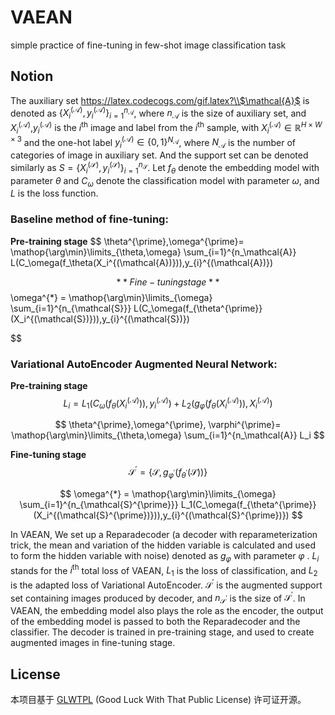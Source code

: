 # VAEAN
simple practice of fine-tuning in few-shot image classification task 



## Notion
The auxiliary set https://latex.codecogs.com/gif.latex?\\$\mathcal{A}$ is denoted as $\{X_i^{(\mathcal{A})},y_{i}^{(\mathcal{A})}\}_{i=1}^{n_\mathcal{A}}$, where $n_\mathcal{A}$ is the size of auxiliary set, and $X_i^{(\mathcal{A})}$,$y_{i}^{(\mathcal{A})}$ is the $i^{\textrm{th}}$ image and label from the $i^{\textrm{th}}$ sample, with $X_i^{(\mathcal{A})} \in \mathbb{R}^{H\times W\times 3}$ and the one-hot label $y_{i}^{(\mathcal{A})} \in \{0,1\}^{N_{\mathcal{A}}}$, where $N_{\mathcal{A}}$ is the number of categories of image in auxiliary set. And the support set can be denoted similarly as $S=\{X_i^{(\mathcal{S})},y_{i}^{(\mathcal{S})}\}_{i=1}^{n_\mathcal{S}}$. Let $f_\theta$ denote the embedding model with parameter $\theta$ and $C_\omega$ denote the classification model with parameter $\omega$, and $L$ is the loss function.

### **Baseline method of fine-tuning:**

**Pre-training stage**
$$
  \theta^{\prime},\omega^{\prime}=  \mathop{\arg\min}\limits_{\theta,\omega} 
   \sum_{i=1}^{n_\mathcal{A}}
   L(C_\omega(f_\theta(X_i^{(\mathcal{A})})),y_{i}^{(\mathcal{A})})


$$
**Fine-tuning stage**
$$
\omega^{*} = \mathop{\arg\min}\limits_{\omega} \sum_{i=1}^{n_{\mathcal{S}}} 
    L(C_\omega(f_{\theta^{\prime}}(X_i^{(\mathcal{S})})),y_{i}^{(\mathcal{S})})

$$

### Variational AutoEncoder Augmented Neural Network:

**Pre-training stage**
$$
  L_i =  L_1(C_\omega(f_\theta(X_i^{(\mathcal{A})})),y_{i}^{(\mathcal{A})})+L_2(g_\varphi(f_\theta(X_i^{(\mathcal{A})})),X_i^{(\mathcal{A})})
$$

$$
\theta^{\prime},\omega^{\prime}, \varphi^{\prime}=  \mathop{\arg\min}\limits_{\theta,\omega} 
   \sum_{i=1}^{n_\mathcal{A}}
   L_i
$$



**Fine-tuning stage**
$$
 \mathcal{S}^\prime = \{
    \mathcal{S}
    ,
    g_{\varphi^\prime}(f_{\theta^\prime}(\mathcal{S}))
    \}
$$

$$
\omega^{*} = \mathop{\arg\min}\limits_{\omega} \sum_{i=1}^{n_{\mathcal{S}^{\prime}}} 
    L_1(C_\omega(f_{\theta^{\prime}}(X_i^{(\mathcal{S}^{\prime})})),y_{i}^{(\mathcal{S}^{\prime})})
$$

In VAEAN, We set up a Reparadecoder (a decoder with reparameterization trick, the mean and variation of the hidden variable is calculated and used to form the hidden variable with noise) denoted as $g_\varphi$ with parameter $\varphi$ . $L_i$ stands for the $i^{\textrm{th}}$ total loss of VAEAN, $L_1$ is the loss of classification, and $L_2$ is the adapted loss of Variational AutoEncoder. ${\mathcal{S}}^\prime$ is the augmented support set containing images produced by decoder, and $n_{\mathcal{S}^{\prime}}$ is the size of $\mathcal{S}^{\prime}$. In VAEAN, the embedding model also plays the role as the encoder, the output of the embedding model is passed to both the Reparadecoder and the classifier. The decoder is trained in pre-training stage, and used to create augmented images in fine-tuning stage.

## License

本项目基于 [GLWTPL](https://github.com/me-shaon/GLWTPL)  (Good Luck With That Public License) 许可证开源。
